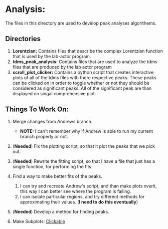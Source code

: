 

# Analysis: #
The files in this directory are used to develop peak analyses algorithems.

## Directories ##

1. **Lorentzian:** Contains files that describe the complex Lorentzian function
               that is used by the lab-actor program.
2. **tdms_peak_analysis:** Contains files that are used to analyze the tdms files
                    that are produced by the lab actor program
3. **scroll_plot_clicker:** Contains a python script that creates interactive 
                      plots of all of the tdms files with there respective 
                      peaks. These peaks can be clicked on in order to toggle
                      whether or not they should be considered as significant 
                      peaks. All of the significant peak are than displayed
                      on singal comprehensive plot.
## Things To Work On: ##
1. Merge changes from Andrews branch.
    - **NOTE:** I can't remember why if Andrew is able to run my current
            branch properly or not.
2. (**Needed**) Fix the plotting script, so that it plot the peaks that we 
   pick out. 
3. (**Needed**) Rewrite the fitting script, so that I have a file that just 
   has a single  function, for performing the fits. 
4. Find a way to make better fits of the peaks.
    1. I can try and recreate Andrew's script, and than make plots overit,
        this way I can better see where the program is failing.
    2. I can isolate particular regions, and try different methods for 
       approximating their values. (**I need to do this eventually**)
5. (**Needed**) Develop a method for finding peaks.

6. Make Subplots: [Clickable](https://www.mathworks.com/matlabcentral/answers/319493-how-to-click-the-subplots) 
